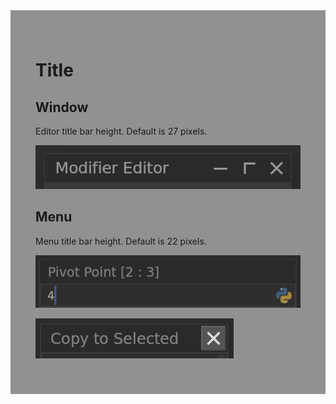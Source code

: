 <div style="background-color: #909190; padding: 40px;">

# Title

## Window

Editor title bar height. Default is 27 pixels.

![](./img/title_window.png)

## Menu

Menu title bar height. Default is 22 pixels.

![](./img/title_menu.png)

![](./img/title_menu2.png)
